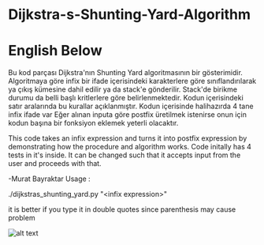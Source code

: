 # Dijkstra-s-Shunting-Yard-Algorithm
# English Below

Bu kod parçası Dijkstra'nın Shunting Yard algoritmasının bir gösterimidir. Algoritmaya göre infix bir ifade içerisindeki karakterlere
göre sınıflandırılarak ya çıkış kümesine dahil edilir ya da stack'e gönderilir. Stack'de birikme durumu da belli başlı kritlerlere göre
belirlenmektedir. Kodun içerisindeki satır aralarında bu kurallar açıklanmıştır.
Kodun içerisinde halihazırda 4 tane infix ifade var
Eğer alınan inputa göre postfix üretilmek istenirse onun için kodun başına bir fonksiyon eklemek yeterli olacaktır.

This code takes an infix expression and turns it into postfix expression by demonstrating how the procedure and algorithm works.
Code initally has 4 tests in it's inside.
It can be changed such that it accepts input from the user and proceeds with that.

-Murat Bayraktar
Usage :

./dijkstras_shunting_yard.py "\<infix expression\>" 

it is better if you type it in double quotes since parenthesis may cause problem  

![alt text](https://3.bp.blogspot.com/-Zpwu7EODFtk/V1LrjN2PLqI/AAAAAAAAAT0/WKZV620hNRwWxsjjZR0uA2BIzpXjuHbjgCLcB/s640/Screen%2BShot%2B2016-06-05%2Bat%2B12.52.57%2BAM.png)

